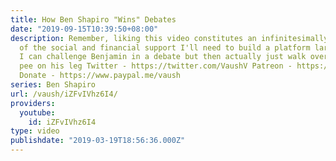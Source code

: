 ```yaml
---
title: How Ben Shapiro "Wins" Debates
date: "2019-09-15T10:39:50+08:00"
description: Remember, liking this video constitutes an infinitesimally small portion
  of the social and financial support I'll need to build a platform large enough that
  I can challenge Benjamin in a debate but then actually just walk over to him and
  pee on his leg Twitter - https://twitter.com/VaushV Patreon - https://www.patreon.com/vaush
  Donate - https://www.paypal.me/vaush
series: Ben Shapiro
url: /vaush/iZFvIVhz6I4/
providers:
  youtube:
    id: iZFvIVhz6I4
type: video
publishdate: "2019-03-19T18:56:36.000Z"
---
```

